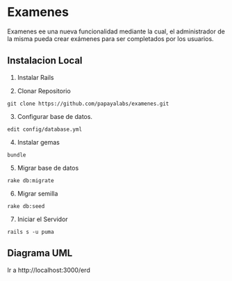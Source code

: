 Examenes
===========================================================

Examenes ee una nueva funcionalidad mediante la cual, el administrador de la misma pueda crear exámenes para ser completados por los usuarios.


Instalacion Local
------------------

  1. Instalar Rails

  2. Clonar Repositorio

    git clone https://github.com/papayalabs/examenes.git

  3. Configurar base de datos.

    edit config/database.yml

  4. Instalar gemas

    bundle

  5. Migrar base de datos

    rake db:migrate

  6. Migrar semilla

    rake db:seed

  7. Iniciar el Servidor

    rails s -u puma

Diagrama UML 
----------------------

Ir a http://localhost:3000/erd

